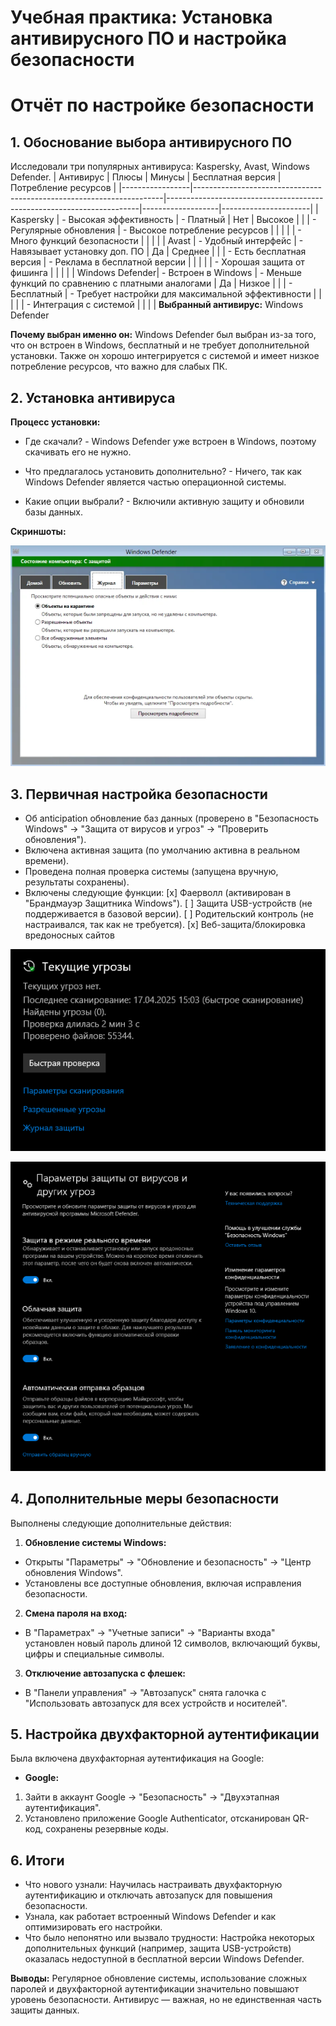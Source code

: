 # Учебная практика: Установка антивирусного ПО и настройка безопасности
# Отчёт по настройке безопасности
## 1. Обоснование выбора антивирусного ПО
Исследовали три популярных антивируса: Kaspersky, Avast, Windows Defender.
| Антивирус       | Плюсы                                                                 | Минусы                                                                 | Бесплатная версия | Потребление ресурсов |
|-----------------|----------------------------------------------------------------------|-----------------------------------------------------------------------|-------------------|----------------------|
| Kaspersky       | - Высокая эффективность                                             | - Платный                                                             | Нет               | Высокое              |
|                 | - Регулярные обновления                                             | - Высокое потребление ресурсов                                        |                   |                      |
|                 | - Много функций безопасности                                        |                                                                       |                   |                      |
| Avast           | - Удобный интерфейс                                                  | - Навязывает установку доп. ПО                                       | Да                | Среднее              |
|                 | - Есть бесплатная версия                                            | - Реклама в бесплатной версии                                         |                   |                      |
|                 | - Хорошая защита от фишинга                                          |                                                                       |                   |                      |
| Windows Defender| - Встроен в Windows                                                 | - Меньше функций по сравнению с платными аналогами                   | Да                | Низкое               |
|                 | - Бесплатный                                                         | - Требует настройки для максимальной эффективности                   |                   |                      |
|                 | - Интеграция с системой                                              |                                                                       |                   |                      |
**Выбранный антивирус:** Windows Defender

**Почему выбран именно он:** Windows Defender был выбран из-за того, что он встроен в Windows, бесплатный и не требует дополнительной установки. Также он хорошо интегрируется с системой и имеет низкое потребление ресурсов, что важно для слабых ПК.

## 2. Установка антивируса
**Процесс установки:**
* Где скачали? - Windows Defender уже встроен в Windows, поэтому скачивать его не нужно.

* Что предлагалось установить дополнительно? - Ничего, так как Windows Defender является частью операционной системы.

* Какие опции выбрали? - Включили активную защиту и обновили базы данных.

**Скриншоты:**

![alt text](image.png)
## 3. Первичная настройка безопасности
* Об anticipation обновление баз данных (проверено в "Безопасность Windows" → "Защита от вирусов и угроз" → "Проверить обновления").
* Включена активная защита (по умолчанию активна в реальном времени).
* Проведена полная проверка системы (запущена вручную, результаты сохранены).
* Включены следующие функции: [x] Фаерволл (активирован в "Брандмауэр Защитника Windows"). [ ] Защита USB-устройств (не поддерживается в базовой версии). [ ] Родительский контроль (не настраивался, так как не требуется). [x] Веб-защита/блокировка вредоносных сайтов

![alt text](image-1.png)

![alt text](image-2.png)

## 4. Дополнительные меры безопасности
Выполнены следующие дополнительные действия:

1. **Обновление системы Windows:**
* Открыты "Параметры" → "Обновление и безопасность" → "Центр обновления Windows".
* Установлены все доступные обновления, включая исправления безопасности.
2. **Смена пароля на вход:**
* В "Параметрах" → "Учетные записи" → "Варианты входа" установлен новый пароль длиной 12 символов, включающий буквы, цифры и специальные символы.
3. **Отключение автозапуска с флешек:**
* В "Панели управления" → "Автозапуск" снята галочка с "Использовать автозапуск для всех устройств и носителей".
 
## 5. Настройка двухфакторной аутентификации
Была включена двухфакторная аутентификация на Google:

* **Google:**
1. Зайти в аккаунт Google → "Безопасность" → "Двухэтапная аутентификация".
2. Установлено приложение Google Authenticator, отсканирован QR-код, сохранены резервные коды.
## 6. Итоги
* Что нового узнали: Научилась настраивать двухфакторную аутентификацию и отключать автозапуск для повышения безопасности.
* Узнала, как работает встроенный Windows Defender и как оптимизировать его настройки.
* Что было непонятно или вызвало трудности: Настройка некоторых дополнительных функций (например, защита USB-устройств) оказалась недоступной в бесплатной версии Windows Defender.

**Выводы:** Регулярное обновление системы, использование сложных паролей и двухфакторной аутентификации значительно повышают уровень безопасности. Антивирус — важная, но не единственная часть защиты данных.